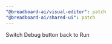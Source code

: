 ```yaml
---
"@breadboard-ai/visual-editor": patch
"@breadboard-ai/shared-ui": patch
---
```


Switch Debug button back to Run
